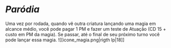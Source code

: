 # *Paródia*

Uma vez por rodada, quando vê outra criatura lançando uma magia em alcance médio, você pode pagar 1 PM e fazer um teste de Atuação (CD 15 + custo em PM da magia). Se passar, até o final de seu próximo turno você pode lançar essa magia. ![[icone_magia.png|rigth lp|18]]